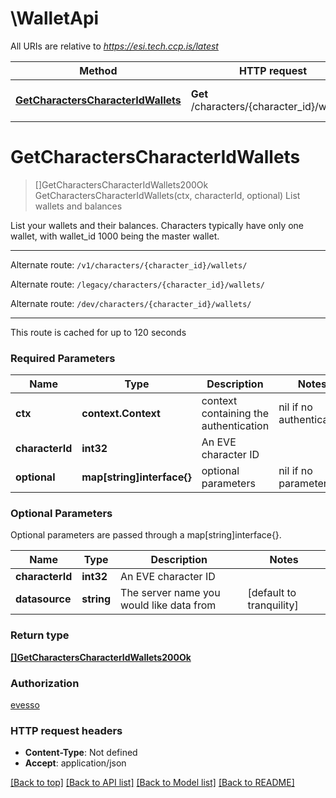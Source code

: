 # \WalletApi

All URIs are relative to *https://esi.tech.ccp.is/latest*

Method | HTTP request | Description
------------- | ------------- | -------------
[**GetCharactersCharacterIdWallets**](WalletApi.md#GetCharactersCharacterIdWallets) | **Get** /characters/{character_id}/wallets/ | List wallets and balances


# **GetCharactersCharacterIdWallets**
> []GetCharactersCharacterIdWallets200Ok GetCharactersCharacterIdWallets(ctx, characterId, optional)
List wallets and balances

List your wallets and their balances. Characters typically have only one wallet, with wallet_id 1000 being the master wallet.

---

Alternate route: `/v1/characters/{character_id}/wallets/`

Alternate route: `/legacy/characters/{character_id}/wallets/`

Alternate route: `/dev/characters/{character_id}/wallets/`


---

This route is cached for up to 120 seconds

### Required Parameters

Name | Type | Description  | Notes
------------- | ------------- | ------------- | -------------
 **ctx** | **context.Context** | context containing the authentication | nil if no authentication
  **characterId** | **int32**| An EVE character ID | 
 **optional** | **map[string]interface{}** | optional parameters | nil if no parameters

### Optional Parameters
Optional parameters are passed through a map[string]interface{}.

Name | Type | Description  | Notes
------------- | ------------- | ------------- | -------------
 **characterId** | **int32**| An EVE character ID | 
 **datasource** | **string**| The server name you would like data from | [default to tranquility]

### Return type

[**[]GetCharactersCharacterIdWallets200Ok**](get_characters_character_id_wallets_200_ok.md)

### Authorization

[evesso](../README.md#evesso)

### HTTP request headers

 - **Content-Type**: Not defined
 - **Accept**: application/json

[[Back to top]](#) [[Back to API list]](../README.md#documentation-for-api-endpoints) [[Back to Model list]](../README.md#documentation-for-models) [[Back to README]](../README.md)

